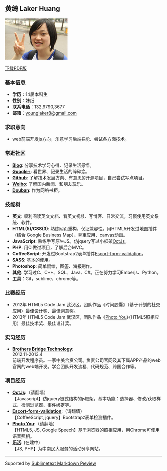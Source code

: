 ## 黄绮 Laker Huang

![Me](img/me.jpg)

[下载PDF版](黄绮的简历.zip "下载PDF版")

### 基本信息

* __学历__：14届本科生
* __性别__：妹纸
* __联系电话__：132,9790,3677
* __邮箱__：younglaker8@gmail.com

### 求职意向

* web前端开发js方向，乐意学习后端技能、尝试各方面技术。

### 常逛社区

* __[Blog](http://www.cnblogs.com/younglaker/ "My blog")__: 分享技术学习心得、记录生活感悟。
* __[Google+](https://plus.google.com/u/0/117680685769153571568/posts "My Google+")__: 看世界、记录生活的碎碎念。
* __[Github](https://github.com/younglaker "My Github")__: 了解技术发展方向、有意思的开源项目，自己尝试写点项目。
* __[Weibo](http://weibo.com/shaojianghu/ "My Weibo")__: 了解国内新闻、和朋友玩乐。
* __[Douban](http://book.douban.com/people/younglaker/ "My Douban")__: 作为网络书柜。

### 技能树

* __英文__: 顺利阅读英文文档、看英文视频、写博客、日常交流，习惯使用英文系统、软件。
* __HTML(5)/CSS(3)__: 熟练网页重构，保证兼容性。用HTML5开发过地图插件（结合 Google Business Map）、照相应用、canvas动画。
* __JavaScript__: 熟练手写原生JS。仿jquery写过小框架[OctJs](https://github.com/younglaker/octjs "OctJs")。
* __PHP__: 用CI做过项目，了解后台MVC。
* __CoffeeScript__: 开发过Bootstrap2表单插件[Escort-form-validation](https://github.com/younglaker/Escort-form-validation "Escort-form-validation")。
* __SASS__: 基本的使用。
* __Photoshop__: 简单鼠绘，图签、海报制作。
* __其他__: 学习过C、C++、SQL、Java、C#。正在努力学习Emberjs、Python。
* __工具__：Git，sublime，chrome等。

### 比赛经历

* 2012年 HTML5 Code Jam 武汉区，团队作品《时间胶囊》（基于计划的社交应用）最佳设计奖、最佳创意奖。
* 2013年 HTML5 Code Jam 武汉区，团队作品《[Photo You](http://photoyou.gopagoda.com/ "Photo You")》（HTML5照相应用）最佳技术奖、最佳设计奖。

### 实习经历

* __[Brothers Bridge Technology](http://www.bbtechgroup.com/)__: 	
2012.11-2013.4	
前端开发程序员。一家中美合资公司。负责公司官网及其下属APP产品的web官网的web端开发。学会团队开发流程、代码规范、跨国合作等。

### 项目经历

* __[OctJs](https://github.com/younglaker/octjs "OctJs")__:（请翻墙）  
【Javascript】仿jquery链式结构的js框架，基本功能：选择器、修改/获取样式、检测浏览器、事件绑定等。
* __[Escort-form-validation](https://github.com/younglaker/Escort-form-validation "Escort-form-validation")__:（请翻墙） 	
【CoffeeScript, jquery】Bootstrap2表单检测插件。
* __[Photo You](http://photoyou.gopagoda.com/ "Photo You")__:（请翻墙） 	
【HTML5, JS, Google Speech】基于浏览器的照相应用，用Chrome可使用语音照相。
* __[乐活](http://act.stuzone.com/ "Lehuo")__: (在建中) 	
【JS, PHP】为中南民大服务的活动分享网站。

***

Suported by [Sublimetext Markdown Preview](https://github.com/revolunet/sublimetext-markdown-preview)
